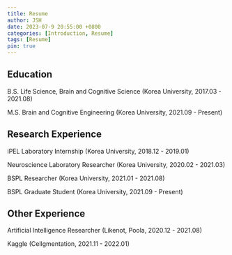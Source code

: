 ```yaml
---
title: Resume
author: JSH
date: 2023-07-9 20:55:00 +0800
categories: [Introduction, Resume]
tags: [Resume]
pin: true
---
```


## Education

B.S. Life Science, Brain and Cognitive Science (Korea University, 2017.03 - 2021.08)

M.S. Brain and Cognitive Engineering (Korea University, 2021.09 - Present)

## Research Experience

iPEL Laboratory Internship (Korea University, 2018.12 - 2019.01)

Neuroscience Laboratory Researcher (Korea University, 2020.02 - 2021.03)

BSPL Researcher (Korea University, 2021.01 - 2021.08)

BSPL Graduate Student (Korea University, 2021.09 - Present)

## Other Experience

Artificial Intelligence Researcher (Likenot, Poola, 2020.12 - 2021.08)

Kaggle (Cellgmentation, 2021.11 - 2022.01)
